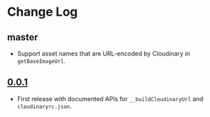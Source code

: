 # Change Log

## master

- Support asset names that are URL-encoded by Cloudinary in `getBaseImageUrl`.

## [0.0.1](https://github.com/trivago/babel-plugin-cloudinary/tree/0.0.1)

- First release with documented APIs for `__buildCloudinaryUrl` and `cloudinaryrc.json`.
